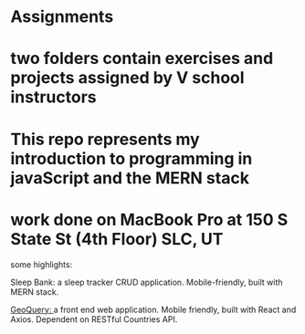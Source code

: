 # Assignments
# two folders contain exercises and projects assigned by V school instructors
# This repo represents my introduction to programming in javaScript and the MERN stack

# work done on MacBook Pro at 150 S State St (4th Floor) SLC, UT

some highlights:

Sleep Bank: a sleep tracker CRUD application. Mobile-friendly, built with MERN stack.

<a href="https://github.com/TaylorBurke/Assignments/blob/master/projects/api-redux/README.md" target="blank">GeoQuery: </a>a front end web application. Mobile friendly, built with React and Axios. Dependent on RESTful Countries API.


